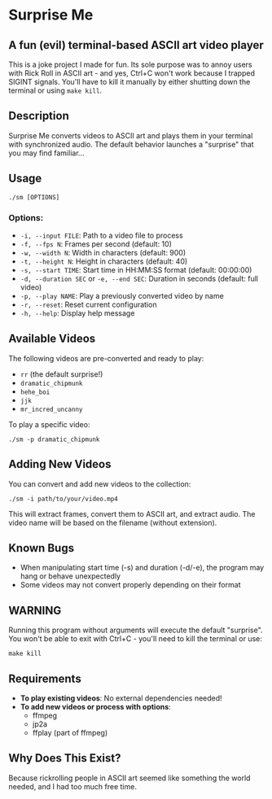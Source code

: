 # Surprise Me

## A fun (evil) terminal-based ASCII art video player

This is a joke project I made for fun. Its sole purpose was to annoy users with Rick Roll in ASCII art - and yes, Ctrl+C won't work because I trapped SIGINT signals. You'll have to kill it manually by either shutting down the terminal or using `make kill`.

## Description

Surprise Me converts videos to ASCII art and plays them in your terminal with synchronized audio. The default behavior launches a "surprise" that you may find familiar...

## Usage

```
./sm [OPTIONS]
```

### Options:

- `-i, --input FILE`: Path to a video file to process
- `-f, --fps N`: Frames per second (default: 10)
- `-w, --width N`: Width in characters (default: 900)
- `-t, --height N`: Height in characters (default: 40)
- `-s, --start TIME`: Start time in HH:MM:SS format (default: 00:00:00)
- `-d, --duration SEC` or `-e, --end SEC`: Duration in seconds (default: full video)
- `-p, --play NAME`: Play a previously converted video by name
- `-r, --reset`: Reset current configuration
- `-h, --help`: Display help message

## Available Videos

The following videos are pre-converted and ready to play:

- `rr` (the default surprise!)
- `dramatic_chipmunk`
- `hehe_boi` 
- `jjk`
- `mr_incred_uncanny`

To play a specific video:

```
./sm -p dramatic_chipmunk
```

## Adding New Videos

You can convert and add new videos to the collection:

```
./sm -i path/to/your/video.mp4
```

This will extract frames, convert them to ASCII art, and extract audio. The video name will be based on the filename (without extension).

## Known Bugs

- When manipulating start time (-s) and duration (-d/-e), the program may hang or behave unexpectedly
- Some videos may not convert properly depending on their format

## WARNING

Running this program without arguments will execute the default "surprise". You won't be able to exit with Ctrl+C - you'll need to kill the terminal or use:

```
make kill
```

## Requirements

- **To play existing videos**: No external dependencies needed!
- **To add new videos or process with options**: 
  - ffmpeg
  - jp2a
  - ffplay (part of ffmpeg)

## Why Does This Exist?

Because rickrolling people in ASCII art seemed like something the world needed, and I had too much free time.